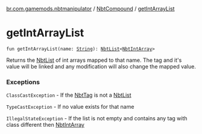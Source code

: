 [br.com.gamemods.nbtmanipulator](../index.md) / [NbtCompound](index.md) / [getIntArrayList](./get-int-array-list.md)

# getIntArrayList

`fun getIntArrayList(name: `[`String`](https://kotlinlang.org/api/latest/jvm/stdlib/kotlin/-string/index.html)`): `[`NbtList`](../-nbt-list/index.md)`<`[`NbtIntArray`](../-nbt-int-array/index.md)`>`

Returns the [NbtList](../-nbt-list/index.md) of int arrays mapped to that name. The tag and it's value will be linked and any modification will
also change the mapped value.

### Exceptions

`ClassCastException` - If the [NbtTag](../-nbt-tag.md) is not a [NbtList](../-nbt-list/index.md)

`TypeCastException` - If no value exists for that name

`IllegalStateException` - If the list is not empty and contains any tag with class different then [NbtIntArray](../-nbt-int-array/index.md)